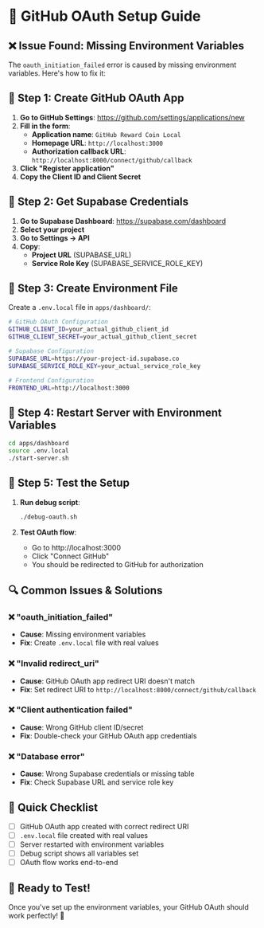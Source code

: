 # 🔧 GitHub OAuth Setup Guide

## ❌ **Issue Found: Missing Environment Variables**

The `oauth_initiation_failed` error is caused by missing environment variables. Here's how to fix it:

## 🚀 **Step 1: Create GitHub OAuth App**

1. **Go to GitHub Settings**: https://github.com/settings/applications/new
2. **Fill in the form**:
   - **Application name**: `GitHub Reward Coin Local`
   - **Homepage URL**: `http://localhost:3000`
   - **Authorization callback URL**: `http://localhost:8000/connect/github/callback`
3. **Click "Register application"**
4. **Copy the Client ID and Client Secret**

## 🚀 **Step 2: Get Supabase Credentials**

1. **Go to Supabase Dashboard**: https://supabase.com/dashboard
2. **Select your project**
3. **Go to Settings → API**
4. **Copy**:
   - **Project URL** (SUPABASE_URL)
   - **Service Role Key** (SUPABASE_SERVICE_ROLE_KEY)

## 🚀 **Step 3: Create Environment File**

Create a `.env.local` file in `apps/dashboard/`:

```bash
# GitHub OAuth Configuration
GITHUB_CLIENT_ID=your_actual_github_client_id
GITHUB_CLIENT_SECRET=your_actual_github_client_secret

# Supabase Configuration
SUPABASE_URL=https://your-project-id.supabase.co
SUPABASE_SERVICE_ROLE_KEY=your_actual_service_role_key

# Frontend Configuration
FRONTEND_URL=http://localhost:3000
```

## 🚀 **Step 4: Restart Server with Environment Variables**

```bash
cd apps/dashboard
source .env.local
./start-server.sh
```

## 🧪 **Step 5: Test the Setup**

1. **Run debug script**:

   ```bash
   ./debug-oauth.sh
   ```

2. **Test OAuth flow**:
   - Go to http://localhost:3000
   - Click "Connect GitHub"
   - You should be redirected to GitHub for authorization

## 🔍 **Common Issues & Solutions**

### ❌ **"oauth_initiation_failed"**

- **Cause**: Missing environment variables
- **Fix**: Create `.env.local` file with real values

### ❌ **"Invalid redirect_uri"**

- **Cause**: GitHub OAuth app redirect URI doesn't match
- **Fix**: Set redirect URI to `http://localhost:8000/connect/github/callback`

### ❌ **"Client authentication failed"**

- **Cause**: Wrong GitHub client ID/secret
- **Fix**: Double-check your GitHub OAuth app credentials

### ❌ **"Database error"**

- **Cause**: Wrong Supabase credentials or missing table
- **Fix**: Check Supabase URL and service role key

## 🎯 **Quick Checklist**

- [ ] GitHub OAuth app created with correct redirect URI
- [ ] `.env.local` file created with real values
- [ ] Server restarted with environment variables
- [ ] Debug script shows all variables set
- [ ] OAuth flow works end-to-end

## 🚀 **Ready to Test!**

Once you've set up the environment variables, your GitHub OAuth should work perfectly! 🎉
